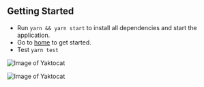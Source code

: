 ## Getting Started

* Run `yarn && yarn start` to install all dependencies and start the application.
* Go to [home](http://localhost:3000) to get started.
* Test `yarn test`


![Image of Yaktocat](https://res.cloudinary.com/arm/image/upload/v1556883291/1_ofeqv4.png)

![Image of Yaktocat](https://res.cloudinary.com/arm/image/upload/v1556883292/2_qo0eif.png)


